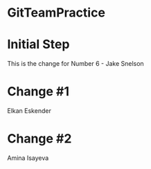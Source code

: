 # GitTeamPractice

# Initial Step
This is the change for Number 6 - Jake Snelson

# Change #1
Elkan Eskender

# Change #2
Amina Isayeva